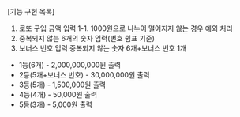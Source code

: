 [기능 구현 목록]
1. 로또 구입 금액 입력
   1-1. 1000원으로 나누어 떨어지지 않는 경우 예외 처리
2. 중복되지 않는 6개의 숫자 입력(번호 쉼표 기준)
3. 보너스 번호 입력
   중복되지 않는 숫자 6개+보너스 번호 1개
- 1등(6개) - 2,000,000,000원 출력 
- 2등(5개+보너스 번호) - 30,000,000원 출력
- 3등(5개) - 1,500,000원 출력
- 4등(4개) - 50,000원 출력
- 5등(3개) - 5,000원 출력
